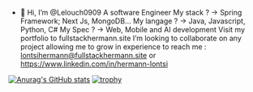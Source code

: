 - 👋 Hi, I’m @Lelouch0909
A software Engineer
My stack ? -> Spring Framework; Next Js, MongoDB...
My langage ? -> Java, Javascript, Python, C#
My Spec ? -> Web, Mobile and AI development 
Visit my portfolio to fullstackhermann.site
I’m looking to collaborate on any project allowing me to grow in experience
to reach me : lontsihermann@fullstackhermann.site  or https://www.linkedin.com/in/hermann-lontsi

[![Anurag's GitHub stats](https://github-readme-stats.vercel.app/api?username=anuraghazra)](https://github.com/anuraghazra/github-readme-stats)
[![trophy](https://github-profile-trophy.vercel.app/?username=Lelouch0909)](https://github.com/ryo-ma/github-profile-trophy)
